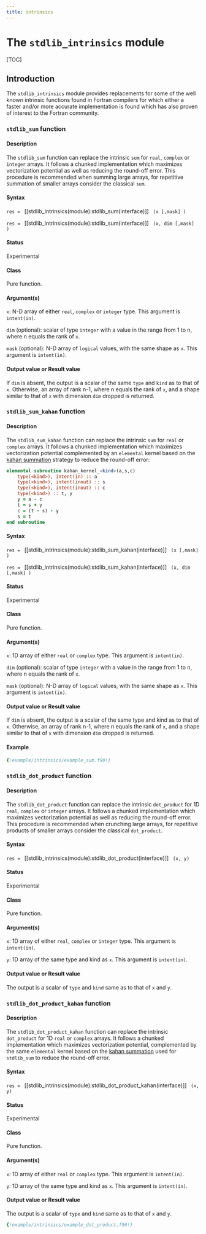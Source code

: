 ```yaml
---
title: intrinsics
---
```


# The `stdlib_intrinsics` module

[TOC]

## Introduction

The `stdlib_intrinsics` module provides replacements for some of the well known intrinsic functions found in Fortran compilers for which either a faster and/or more accurate implementation is found which has also proven of interest to the Fortran community.

<!-- -- -- -- -- -- -- -- -- -- -- -- -- -- -- -- -- -- -- -->
### `stdlib_sum` function

#### Description

The `stdlib_sum` function can replace the intrinsic `sum` for `real`, `complex` or `integer` arrays. It follows a chunked implementation which maximizes vectorization potential as well as reducing the round-off error. This procedure is recommended when summing large arrays, for repetitive summation of smaller arrays consider the classical `sum`.

#### Syntax

`res = ` [[stdlib_intrinsics(module):stdlib_sum(interface)]] ` (x [,mask] )`

`res = ` [[stdlib_intrinsics(module):stdlib_sum(interface)]] ` (x, dim [,mask] )`

#### Status

Experimental

#### Class

Pure function.

#### Argument(s)

`x`: N-D array of either `real`, `complex` or `integer` type. This argument is `intent(in)`.

`dim` (optional): scalar of type `integer` with a value in the range from 1 to n, where n equals the rank of `x`.

`mask` (optional): N-D array of `logical` values, with the same shape as `x`. This argument is `intent(in)`.

#### Output value or Result value

If `dim` is absent, the output is a scalar of the same `type` and `kind` as to that of `x`. Otherwise, an array of rank n-1, where n equals the rank of `x`, and a shape similar to that of `x` with dimension `dim` dropped is returned.

<!-- -- -- -- -- -- -- -- -- -- -- -- -- -- -- -- -- -- -- -->
### `stdlib_sum_kahan` function

#### Description

The `stdlib_sum_kahan` function can replace the intrinsic `sum` for `real` or `complex` arrays. It follows a chunked implementation which maximizes vectorization potential complemented by an `elemental` kernel based on the [kahan summation](https://doi.org/10.1145%2F363707.363723) strategy to reduce the round-off error:

```fortran
elemental subroutine kahan_kernel_<kind>(a,s,c)
    type(<kind>), intent(in) :: a
    type(<kind>), intent(inout) :: s
    type(<kind>), intent(inout) :: c
    type(<kind>) :: t, y
    y = a - c
    t = s + y
    c = (t - s) - y
    s = t
end subroutine
```

#### Syntax

`res = ` [[stdlib_intrinsics(module):stdlib_sum_kahan(interface)]] ` (x [,mask] )`

`res = ` [[stdlib_intrinsics(module):stdlib_sum_kahan(interface)]] ` (x, dim [,mask] )`

#### Status

Experimental

#### Class

Pure function.

#### Argument(s)

`x`: 1D array of either `real` or `complex` type. This argument is `intent(in)`.

`dim` (optional): scalar of type `integer` with a value in the range from 1 to n, where n equals the rank of `x`.

`mask` (optional): N-D array of `logical` values, with the same shape as `x`. This argument is `intent(in)`.

#### Output value or Result value

If `dim` is absent, the output is a scalar of the same type and kind as to that of `x`. Otherwise, an array of rank n-1, where n equals the rank of `x`, and a shape similar to that of `x` with dimension `dim` dropped is returned.

#### Example

```fortran
{!example/intrinsics/example_sum.f90!}
```

<!-- -- -- -- -- -- -- -- -- -- -- -- -- -- -- -- -- -- -- -->
### `stdlib_dot_product` function

#### Description

The `stdlib_dot_product` function can replace the intrinsic `dot_product` for 1D `real`, `complex` or `integer` arrays. It follows a chunked implementation which maximizes vectorization potential as well as reducing the round-off error. This procedure is recommended when crunching large arrays, for repetitive products of smaller arrays consider the classical `dot_product`.

#### Syntax

`res = ` [[stdlib_intrinsics(module):stdlib_dot_product(interface)]] ` (x, y)`

#### Status

Experimental

#### Class

Pure function.

#### Argument(s)

`x`: 1D array of either `real`, `complex` or `integer` type. This argument is `intent(in)`.

`y`: 1D array of the same type and kind as `x`. This argument is `intent(in)`.

#### Output value or Result value

The output is a scalar of `type` and `kind` same as to that of `x` and `y`.

<!-- -- -- -- -- -- -- -- -- -- -- -- -- -- -- -- -- -- -- -->
### `stdlib_dot_product_kahan` function

#### Description

The `stdlib_dot_product_kahan` function can replace the intrinsic `dot_product` for 1D `real` or `complex` arrays. It follows a chunked implementation which maximizes vectorization potential, complemented by the same `elemental` kernel based on the [kahan summation](https://doi.org/10.1145%2F363707.363723) used for `stdlib_sum` to reduce the round-off error.

#### Syntax

`res = ` [[stdlib_intrinsics(module):stdlib_dot_product_kahan(interface)]] ` (x, y)`

#### Status

Experimental

#### Class

Pure function.

#### Argument(s)

`x`: 1D array of either `real` or `complex` type. This argument is `intent(in)`.

`y`: 1D array of the same type and kind as `x`. This argument is `intent(in)`.

#### Output value or Result value

The output is a scalar of `type` and `kind` same as to that of `x` and `y`.

```fortran
{!example/intrinsics/example_dot_product.f90!}
```